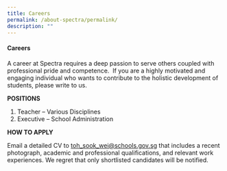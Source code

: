 ```yaml
---
title: Careers
permalink: /about-spectra/permalink/
description: ""
---
```

#### Careers

A career at Spectra requires a deep passion to serve others coupled with professional pride and competence.  If you are a highly motivated and engaging individual who wants to contribute to the holistic development of students, please write to us.  

**POSITIONS**

1.  Teacher – Various Disciplines
2.  Executive – School Administration

**HOW TO APPLY**

Email a detailed CV to [toh\_sook\_wei@schools.gov.sg](mailto:toh_sook_wei@schools.gov.sg) that includes a recent photograph, academic and professional qualifications, and relevant work experiences. We regret that only shortlisted candidates will be notified.